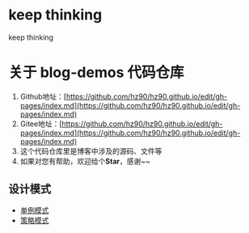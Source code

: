 # keep thinking

keep thinking


# 关于 blog-demos 代码仓库

1. Github地址：[https://github.com/hz90/hz90.github.io/edit/gh-pages/index.md](https://github.com/hz90/hz90.github.io/edit/gh-pages/index.md)
2. Gitee地址：[https://github.com/hz90/hz90.github.io/edit/gh-pages/index.md](https://github.com/hz90/hz90.github.io/edit/gh-pages/index.md)
3. 这个代码仓库里是博客中涉及的源码、文件等
4. 如果对您有帮助，欢迎给个**Star**，感谢~~


## 设计模式

* [单例模式](hhttps://github.com/hz90/hz90.github.io/edit/gh-pages/index.md)
* [策略模式](https://github.com/hz90/hz90.github.io/edit/gh-pages/index.md)


